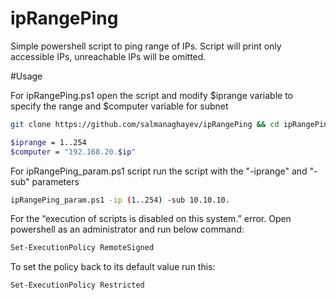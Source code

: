 # ipRangePing

Simple powershell script to ping range of IPs. Script will print only accessible IPs, unreachable IPs will be omitted.

#Usage

For ipRangePing.ps1 open the script and modify $iprange variable to specify the range and $computer variable for subnet

```sh
git clone https://github.com/salmanaghayev/ipRangePing && cd ipRangePing

$iprange = 1..254
$computer = "192.168.20.$ip"
 ```

For ipRangePing_param.ps1 script run the script with the "-iprange" and "-sub" parameters

```sh
ipRangePing_param.ps1 -ip (1..254) -sub 10.10.10.
```

For the  “execution of scripts is disabled on this system.” error. Open powershell as an administrator and run below command:

```sh
Set-ExecutionPolicy RemoteSigned
```
To set the policy back to its default value run this:


```sh
Set-ExecutionPolicy Restricted
```
